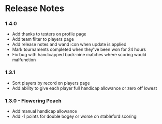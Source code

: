 # Release Notes

### 1.4.0

* Add thanks to testers on profile page
* Add team filter to players page
* Add release notes and wand icon when update is applied
* Mark tournaments completed when they've been won for 24 hours
* Fix bug with handicapped back-nine matches where scoring would malfunction

### 1.3.1 

* Sort players by record on players page
* Add ability to give each player full handicap allowance or zero off lowest

### 1.3.0 - Flowering Peach

* Add manual handicap allowance
* Add -1 points for double bogey or worse on stableford scoring